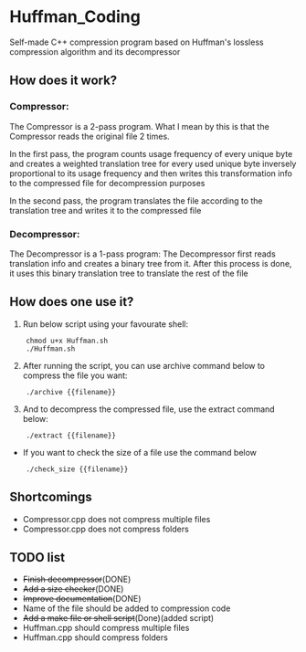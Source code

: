 # Huffman_Coding
Self-made C++ compression program based on Huffman's lossless compression algorithm and its decompressor

## How does it work?
### Compressor:
The Compressor is a 2-pass program. What I mean by this is that the Compressor reads the original file 2 times.

In the first pass, the program counts usage frequency of every unique byte and creates a weighted translation tree for every used unique byte inversely proportional to its usage frequency and then writes this transformation info to the compressed file for decompression purposes

In the second pass, the program translates the file according to the translation tree and writes it to the compressed file

### Decompressor:
The Decompressor is a 1-pass program:
The Decompressor first reads translation info and creates a binary tree from it. After this process is done, it uses this binary translation tree to translate the rest of the file

## How does one use it?

1. Run below script using your favourate shell:
```
    chmod u+x Huffman.sh
    ./Huffman.sh
```

2. After running the script, you can use archive command below to compress the file you want:
```
    ./archive {{filename}}
```
3.  And to decompress the compressed file, use the extract command below:
```
    ./extract {{filename}}
```
* If you want to check the size of a file use the command below
```
    ./check_size {{filename}}
```
## Shortcomings
* Compressor.cpp does not compress multiple files
* Compressor.cpp does not compress folders

## TODO list
* ~~Finish decompressor~~(DONE)
* ~~Add a size checker~~(DONE)
* ~~Improve documentation~~(DONE)
* Name of the file should be added to compression code
* ~~Add a make file or shell script~~(Done)(added script)
* Huffman.cpp should compress multiple files
* Huffman.cpp should compress folders
